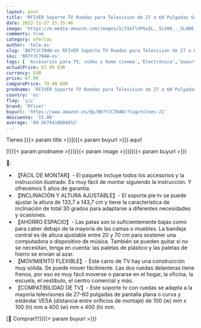 ```yaml
---
layout: post
title: 'RFIVER Soporte TV Ruedas para Television de 27 a 60 Pulgadas Soporte TV Pie con Inclinación Altura Ajustable MAX Vesa 400x400mm 40 KG'
date: 2022-11-27 15:35:46
image: 'https://m.media-amazon.com/images/I/31bflUPGaIL._SL500_._SL400_.jpg'
comments: true
category: ofertas
author: 'tole.es'
slug: 'B07YJC7N4W-es RFIVER Soporte TV Ruedas para Television de 27 a 60...'
sku: 'B07YJC7N4W-es'
tags: [ 'Accesorios para TV, vídeo y home cinema','Electrónica','Soportes de pared y techo para TV','Soportes para TV','TV, vídeo y home cinema','rfiver','television','🇪🇸', ]
actualPrice: 67.99 EUR
currency: EUR
price: 67.99
comparePrice: 79.99 EUR
prodname: 'RFIVER Soporte TV Ruedas para Television de 27 a 60 Pulgadas Soporte TV Pie con Inclinación Altura Ajustable MAX Vesa 400x400mm 40 KG'
country: 'es'
flag: '🇪🇸'
brand: 'Rfiver'
buyurl: 'https://www.amazon.es/dp/B07YJC7N4W/?tag=tolees-21'
descuento: '15.00'
average: '89.5674418604652'
---
```


Tienes [{{< param title >}}]({{< param buyurl >}}) aqui!

[![{{< param prodname >}}]({{< param image >}})]({{< param buyurl >}})

🔎:

- 【FÁCIL DE MONTAR】- El paquete incluye todos los accesorios y la instrucción ilustrado. Es muy fácil de montar siguiendo la instrucción. Y ofrecemos 5 años de garantía.
- 【INCLINACIÓN Y ALTURA AJUSTABLE】- El soporte pie tv se puede ajustar la altura de 133,7 a 143,7 cm y tiene la característica de inclinación de total 30 grados para adaptarse a diferentes necesidades y ocasiones.
- 【AHORRO ESPACIO】- Las patas son lo suficientemente bajas como para caber debajo de la mayoría de las camas o muebles. La bandeja central es de altura ajustable entre 20 y 70 cm para sostener una computadora o dispositivo de música. También se pueden quitar si no se necesitan, tenga en cuenta: las paletas de plástico y las paletas de hierro se envían al azar.
- 【MOVIMIENTO FLEXIBLE】- Este carro de TV hay una construcción muy sólida. Se puede mover fácilmente. Las dos ruedas delanteras tiene frenos, por eso es muy fácil moverse o pararse en el hogar, la oficina, la escuela, el vestíbulo, el centro comercial y más.
- 【COMPATIBILIDAD DE TV】- Este soporte tv con ruedas se adapta a la mayoría televisones de 27-60 pulgadas de pantalla plana o curva y estándar VESA (distancia entre orificios de montaje) de 100 (w) mm x 100 (h) mm a 400 (w) mm x 400 (h) mm.

[🛒 Comprar!!!]({{< param buyurl >}})
